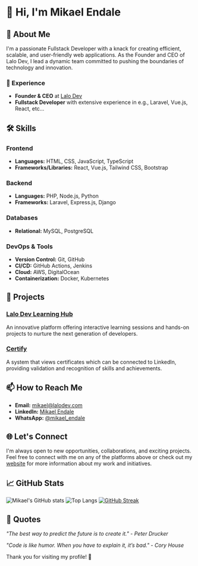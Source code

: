 # 👋 Hi, I'm Mikael Endale

## 🚀 About Me

I'm a passionate Fullstack Developer with a knack for creating efficient, scalable, and user-friendly web applications. As the Founder and CEO of Lalo Dev, I lead a dynamic team committed to pushing the boundaries of technology and innovation. 

### 💼 Experience
- **Founder & CEO** at [Lalo Dev](https://lalodev.com)
- **Fullstack Developer** with extensive experience in   e.g., Laravel, Vue.js, React, etc...

## 🛠️ Skills

### Frontend
- **Languages:** HTML, CSS, JavaScript, TypeScript
- **Frameworks/Libraries:** React, Vue.js, Tailwind CSS, Bootstrap

### Backend
- **Languages:** PHP, Node.js, Python
- **Frameworks:** Laravel, Express.js, Django

### Databases
- **Relational:** MySQL, PostgreSQL
  
### DevOps & Tools
- **Version Control:** Git, GitHub
- **CI/CD:** GitHub Actions, Jenkins
- **Cloud:** AWS, DigitalOcean
- **Containerization:** Docker, Kubernetes

## 💼 Projects

### [Lalo Dev Learning Hub](https://lalodev.com/learning-hub)
An innovative platform offering interactive learning sessions and hands-on projects to nurture the next generation of developers.

### [Certify](https://certify.lalodev.com)
A system that views certificates which can be connected to LinkedIn, providing validation and recognition of skills and achievements.

## 📫 How to Reach Me

- **Email:** [mikael@lalodev.com](mailto:mikael@lalodev.com)
- **LinkedIn:** [Mikael Endale](https://linkedin.com/in/mikaelendale)
- **WhatsApp:** [@mikael_endale](https://wa.me/+251955133507)

## 🌐 Let's Connect

I'm always open to new opportunities, collaborations, and exciting projects. Feel free to connect with me on any of the platforms above or check out my [website](https://lalodev.com) for more information about my work and initiatives.
 
## 📈 GitHub Stats

![Mikael's GitHub stats](https://github-readme-stats.vercel.app/api?username=mikaelendale&show_icons=true&theme=radical)
![Top Langs](https://github-readme-stats.vercel.app/api/top-langs/?username=mikaelendale&layout=compact&theme=radical)
[![GitHub Streak](https://streak-stats.demolab.com/?user=mikaelendale&theme=radical)](https://git.io/streak-stats)

## 💬 Quotes

_"The best way to predict the future is to create it." - Peter Drucker_

_"Code is like humor. When you have to explain it, it’s bad." - Cory House_

Thank you for visiting my profile! 🙏
